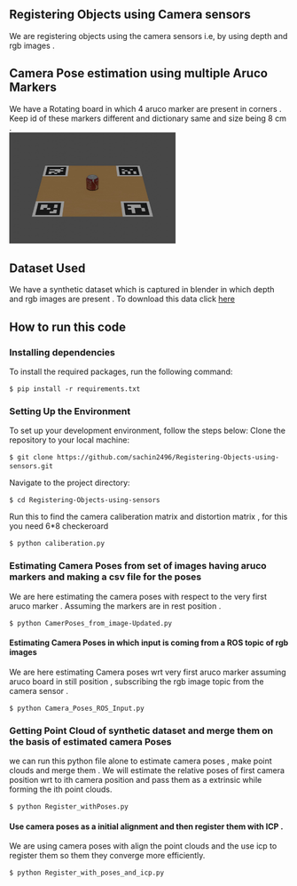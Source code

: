 ## Registering Objects using Camera sensors
We are registering objects using the camera sensors i.e, by using depth and rgb images .
<br>
## Camera Pose estimation using multiple Aruco Markers
We have a Rotating board in which 4 aruco marker are present in corners . Keep id of these markers different and dictionary same  and size being 8 cm .
<br>
<img  width="300" height="200" src="/rgb_0_00000.jpg"  >

## Dataset Used
We have a synthetic dataset which is captured in blender in which depth and rgb images are present . To download this data  click 
<a href="https://drive.google.com/drive/folders/1cbPCJaJlYYIZCGvCbXDhjzNIAOOovA0G" > here </a>



## How to run this code 

### Installing dependencies
To install the required packages, run the following command:
```shell
$ pip install -r requirements.txt
```

### Setting Up the Environment
To set up your development environment, follow the steps below:
Clone the repository to your local machine:

```shell
$ git clone https://github.com/sachin2496/Registering-Objects-using-sensors.git
```
Navigate to the project directory:
```shell
$ cd Registering-Objects-using-sensors
```
Run this to find the camera caliberation matrix and distortion matrix , for this you need 6*8 checkeroard  
```shell
$ python caliberation.py
```
### Estimating Camera Poses from set of images having aruco markers and making a csv file for the poses
We are here estimating the camera poses with respect to the very first aruco marker . Assuming the markers are in rest position . 
```shell
$ python CamerPoses_from_image-Updated.py
```
#### Estimating Camera Poses in which input is coming from a  ROS topic of rgb images
We are here estimating Camera poses wrt very first aruco marker assuming aruco board in still position ,  subscribing the rgb image topic from the camera sensor . 
```shell
$ python Camera_Poses_ROS_Input.py
```

### Getting Point Cloud of synthetic dataset and merge them on the basis of estimated camera Poses
we can run this python file alone to estimate camera poses , make point clouds and merge them . We will estimate the relative poses of first camera position wrt to ith camera position and pass them as a extrinsic while forming the ith point clouds.
```shell
$ python Register_withPoses.py
```

####  Use camera poses as a initial alignment and then register them with ICP .
We are using camera poses with align the point clouds and the use icp to register them so them they converge more efficiently.

```shell
$ python Register_with_poses_and_icp.py
```











